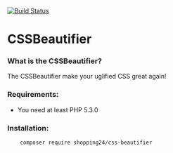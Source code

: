 [![Build Status](https://travis-ci.org/shopping24/css-beautifier.svg?branch=develop)](https://travis-ci.org/shopping24/css-beautifier)
# CSSBeautifier
### What is the CSSBeautifier?
The CSSBeautifier make your uglified CSS great again!
### Requirements:
- You need at least PHP 5.3.0

### Installation:
```
    composer require shopping24/css-beautifier
```
